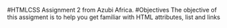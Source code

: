 #HTMLCSS Assignment 2 from Azubi Africa.
#Objectives
The objective of this assigment is to help you get familiar with HTML attributes, list and links